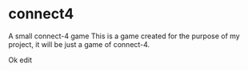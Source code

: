 # connect4
A small connect-4 game
This is a game created for the purpose of my project, it will be just a game of connect-4.

Ok edit
